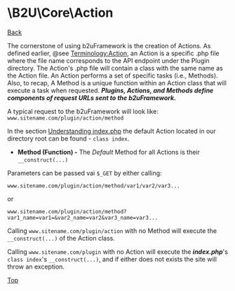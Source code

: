 # \B2U\Core\Action

[Back](https://github.com/bob2u/b2uFramework-public/blob/master/README.md#the-b2ucore-namespace)

The cornerstone of using b2uFramework is the creation of Actions. As defined earlier, @see [Terminology:Action](https://github.com/bob2u/b2uFramework-public/blob/master/README.md#terminology), an Action is a specific .php file where the file name corresponds to the API endpoint under the Plugin directory. The Action's .php file will contain a class with the same name as the Action file. An Action performs a set of specific tasks (i.e., Methods). Also, to recap, A Method is a unique function within an Action class that will execute a task when requested. ***Plugins, Actions, and Methods define components of request URLs sent to the b2uFramework.*** 

A typical request to the b2uFramework will look like: `www.sitename.com/plugin/action/method`

In the section [Understanding index.php](https://github.com/bob2u/b2uFramework-public#understanding-indexphp) the default Action located in our directory root can be found - `class index`.

* **Method (Function) -**  The _Default_ Method for all Actions is their `__construct(...)`

 Parameters can be passed vai `$_GET` by either calling: 

`www.sitename.com/plugin/action/method/var1/var2/var3...`

or 

`www.sitename.com/plugin/action/method?var1_name=var1=&var2_name=var2&var3_name=var3...`

Calling `www.sitename.com/plugin/action` with no Method will execute the `__construct(...)` of the Action class.

Calling `www.sitename.com/plugin` with no Action will execute the ***index.php***'s `class index`'s `__construct(...)`, and if either does not exists the site will throw an exception.

[Top](https://github.com/bob2u/b2uFramework-public/blob/master/README/README_ACTION.md#b2ucoreaction)
